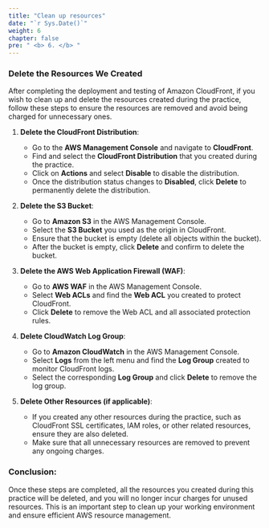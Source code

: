 ```yaml
---
title: "Clean up resources"
date: "`r Sys.Date()`"
weight: 6
chapter: false
pre: " <b> 6. </b> "
---
```


### Delete the Resources We Created

After completing the deployment and testing of Amazon CloudFront, if you wish to clean up and delete the resources created during the practice, follow these steps to ensure the resources are removed and avoid being charged for unnecessary ones.

1. **Delete the CloudFront Distribution**:
   - Go to the **AWS Management Console** and navigate to **CloudFront**.
   - Find and select the **CloudFront Distribution** that you created during the practice.
   - Click on **Actions** and select **Disable** to disable the distribution.
   - Once the distribution status changes to **Disabled**, click **Delete** to permanently delete the distribution.

2. **Delete the S3 Bucket**:
   - Go to **Amazon S3** in the AWS Management Console.
   - Select the **S3 Bucket** you used as the origin in CloudFront.
   - Ensure that the bucket is empty (delete all objects within the bucket).
   - After the bucket is empty, click **Delete** and confirm to delete the bucket.

3. **Delete the AWS Web Application Firewall (WAF)**:
   - Go to **AWS WAF** in the AWS Management Console.
   - Select **Web ACLs** and find the **Web ACL** you created to protect CloudFront.
   - Click **Delete** to remove the Web ACL and all associated protection rules.

4. **Delete CloudWatch Log Group**:
   - Go to **Amazon CloudWatch** in the AWS Management Console.
   - Select **Logs** from the left menu and find the **Log Group** created to monitor CloudFront logs.
   - Select the corresponding **Log Group** and click **Delete** to remove the log group.

5. **Delete Other Resources (if applicable)**:
   - If you created any other resources during the practice, such as CloudFront SSL certificates, IAM roles, or other related resources, ensure they are also deleted.
   - Make sure that all unnecessary resources are removed to prevent any ongoing charges.

### Conclusion:
Once these steps are completed, all the resources you created during this practice will be deleted, and you will no longer incur charges for unused resources. This is an important step to clean up your working environment and ensure efficient AWS resource management.
